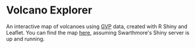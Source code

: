 # Volcano Explorer
An interactive map of volcanoes using [GVP](http://volcano.si.edu/) data, created with R Shiny and Leaflet. You can find the map [here](http://52.22.110.202:3838/eremy1/minimalvolcano/), assuming Swarthmore's Shiny server is up and running.
